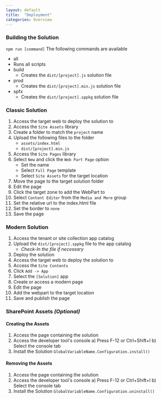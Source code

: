 ```yaml
---
layout: default
title:  "Deployment"
categories: Overview
---
```

### Building the Solution

`npm run [command]`
The following commands are available
*  all
  * Runs all scripts
* build
  * Creates the `dist/[project].js` solution file
* prod
  * Creates the `dist/[project].min.js` solution file
* spfx
  * Creates the `dist/[project].sppkg` solution file

### Classic Solution

1. Access the target web to deploy the solution to
2. Access the `Site Assets` library
3. Create a folder to match the `project` name
4. Upload the following files to the folder
   * `assets/index.html`
   * `dist/[project].min.js`
5. Access the `Site Pages` library
6. Select `New` and click the `Web Part Page` option
   * Set the name
   * Select `Full Page` template
   * Select `Site Assets` for the target location
7. Move the page to the target solution folder
8. Edit the page
9. Click the target zone to add the WebPart to
10. Select `Content Editor` from the `Media and More` group
11. Set the relative url to the index.html file
12. Set the border to `none`
13. Save the page

### Modern Solution

1. Access the tenant or site collection app catalog
2. Upload the `dist/[project].sppkg` file to the app catalog
   * _Check-In the file if necessary_
3. Deploy the solution
4. Access the target web to deploy the solution to
5. Access the `Site Contents`
6. Click `Add -> App`
7. Select the `[Solution]` app
8. Create or access a modern page
9. Edit the page
10. Add the webpart to the target location
11. Save and publish the page

### SharePoint Assets _(Optional)_

#### Creating the Assets

1. Access the page containing the solution
2. Access the developer tool's console
   a) Press F-12 or Ctrl+Shift+I
   b) Select the console tab
3. Install the Solution
   `GlobalVariableName.Configuration.install()`

#### Removing the Assets

1. Access the page containing the solution
2. Access the developer tool's console
   a) Press F-12 or Ctrl+Shift+I
   b) Select the console tab
3. Install the Solution
   `GlobalVariableName.Configuration.uninstall()`

